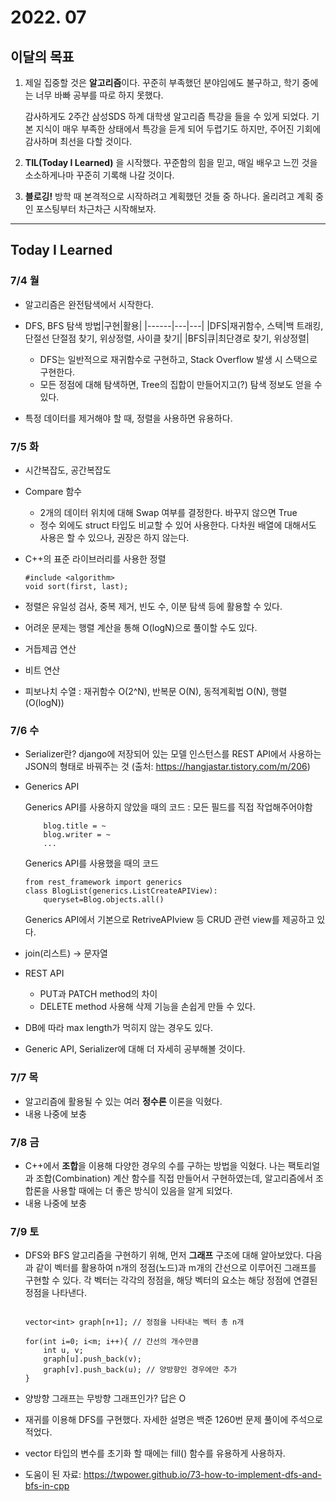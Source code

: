 # 2022. 07
## 이달의 목표
1. 제일 집중할 것은 **알고리즘**이다. 꾸준히 부족했던 분야임에도 불구하고, 학기 중에는 너무 바빠 공부를 따로 하지 못했다.

    감사하게도 2주간 삼성SDS 하계 대학생 알고리즘 특강을 들을 수 있게 되었다. 기본 지식이 매우 부족한 상태에서 특강을 듣게 되어 두렵기도 하지만, 주어진 기회에 감사하며 최선을 다할 것이다.
2. **TIL(Today I Learned)** 을 시작했다. 꾸준함의 힘을 믿고, 매일 배우고 느낀 것을 소소하게나마 꾸준히 기록해 나갈 것이다.
3. **블로깅!** 방학 때 본격적으로 시작하려고 계획했던 것들 중 하나다. 올리려고 계획 중인 포스팅부터 차근차근 시작해보자.


---


## Today I Learned

### 7/4 월
+ 알고리즘은 완전탐색에서 시작한다.
+ DFS, BFS
    탐색 방법|구현|활용|
    |------|---|---|
    |DFS|재귀함수, 스택|백 트래킹, 단절선 단절점 찾기, 위상정렬, 사이클 찾기|
    |BFS|큐|최단경로 찾기, 위상정렬|

    + DFS는 일반적으로 재귀함수로 구현하고, Stack Overflow 발생 시 스택으로 구현한다. 
    + 모든 정점에 대해 탐색하면, Tree의 집합이 만들어지고(?) 탐색 정보도 얻을 수 있다.
+ 특정 데이터를 제거해야 할 때, 정렬을 사용하면 유용하다.




### 7/5 화
+ 시간복잡도, 공간복잡도
+ Compare 함수
    + 2개의 데이터 위치에 대해 Swap 여부를 결정한다. 바꾸지 않으면 True
    + 정수 외에도 struct 타입도 비교할 수 있어 사용한다. 다차원 배열에 대해서도 사용은 할 수 있으나, 권장은 하지 않는다.
+ C++의 표준 라이브러리를 사용한 정렬

    ```
    #include <algorithm>
    void sort(first, last);
    ```
+ 정렬은 유일성 검사, 중복 제거, 빈도 수, 이분 탐색 등에 활용할 수 있다.
+ 어려운 문제는 행렬 계산을 통해 O(logN)으로 풀이할 수도 있다.
+ 거듭제곱 연산
+ 비트 연산
+ 피보나치 수열 : 재귀함수 O(2^N), 반복문 O(N), 동적계획법 O(N), 행렬 (O(logN))

### 7/6 수
+ Serializer란? django에 저장되어 있는 모델 인스턴스를 REST API에서 사용하는 JSON의 형태로 바꿔주는 것 (출처: https://hangjastar.tistory.com/m/206)

+ Generics API

    Generics API를 사용하지 않았을 때의 코드 : 모든 필드를 직접 작업해주어야함

    ```
        blog.title = ~
        blog.writer = ~
        ...
    ```
    Generics API를 사용했을 때의 코드

    ```
    from rest_framework import generics
    class BlogList(generics.ListCreateAPIView):
        queryset=Blog.objects.all()
    ```

    Generics API에서 기본으로 RetriveAPIview 등 CRUD 관련 view를 제공하고 있다.

+ join(리스트) -> 문자열
+ REST API
    + PUT과 PATCH method의 차이
    + DELETE method 사용해 삭제 기능을 손쉽게 만들 수 있다.
+ DB에 따라 max length가 먹히지 않는 경우도 있다.
+  Generic API, Serializer에 대해 더 자세히 공부해볼 것이다.


### 7/7 목
+ 알고리즘에 활용될 수 있는 여러 **정수론** 이론을 익혔다. 
+ 내용 나중에 보충

### 7/8 금
+ C++에서 **조합**을 이용해 다양한 경우의 수를 구하는 방법을 익혔다. 나는 팩토리얼과 조합(Combination) 계산 함수를 직접 만들어서 구현하였는데, 알고리즘에서 조합론을 사용할 때에는 더 좋은 방식이 있음을 알게 되었다.
+ 내용 나중에 보충

### 7/9 토
+ DFS와 BFS 알고리즘을 구현하기 위해, 먼저 **그래프** 구조에 대해 알아보았다. 다음과 같이 벡터를 활용하여 n개의 정점(노드)과 m개의 간선으로 이루어진 그래프를 구현할 수 있다. 각 벡터는 각각의 정점을, 해당 벡터의 요소는 해당 정점에 연결된 정점을 나타낸다.

    ```
    
    vector<int> graph[n+1]; // 정점을 나타내는 벡터 총 n개

    for(int i=0; i<m; i++){ // 간선의 개수만큼
        int u, v;
        graph[u].push_back(v);
        graph[v].push_back(u); // 양방향인 경우에만 추가
    }
    ```

+ 양방향 그래프는 무방향 그래프인가? 답은 O
+ 재귀를 이용해 DFS를 구현했다. 자세한 설명은 백준 1260번 문제 풀이에 주석으로 적었다. 
+ vector 타입의 변수를 초기화 할 때에는 fill() 함수를 유용하게 사용하자.
+ 도움이 된 자료: https://twpower.github.io/73-how-to-implement-dfs-and-bfs-in-cpp
